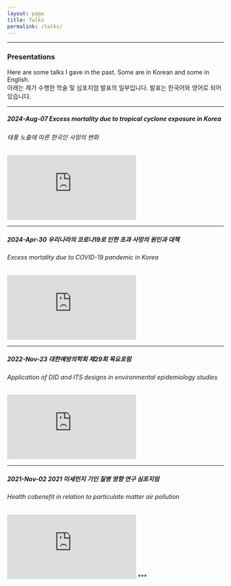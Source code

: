 ```yaml
---
layout: page
title: Talks
permalink: /talks/
---
```


***

### Presentations
Here are some talks I gave in the past. Some are in Korean and some in English.<br>
아래는 제가 수행한 학술 및 심포지엄 발표의 일부입니다. 발표는 한국어와 영어로 되어있습니다. 


***
##### 2024-Aug-07 Excess mortality due to tropical cyclone exposure in Korea
###### 태풍 노출에 따른 한국인 사망의 변화
<iframe src="https://www.youtube.com/embed/diT3ylzz_WQ?start=21" frameborder="0" allowfullscreen></iframe>

***
##### 2024-Apr-30 우리나라의 코로나19로 인한 초과 사망의 원인과 대책
###### Excess mortality due to COVID-19 pandemic in Korea
<iframe src="https://www.youtube.com/embed/_CFkudX9beM?start=1102" frameborder="0" allowfullscreen></iframe>

***
##### 2022-Nov-23 대한예방의학회 제29회 목요포럼
###### Application of DID and ITS designs in environmental epidemiology studies 
<iframe src="https://www.youtube.com/embed/nQ8aW96deX0?start=101" frameborder="0" allowfullscreen></iframe>

***
##### 2021-Nov-02 2021 미세먼지 기인 질병 영향 연구 심포지엄
###### Health cobenefit in relation to particulate matter air pollution
<iframe src="https://www.youtube.com/embed/sR-bwE93eMQ?start=25" frameborder="0" allowfullscreen></iframe>
***

